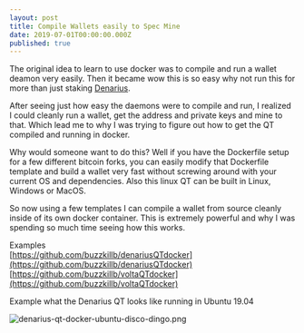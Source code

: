 ```yaml
---
layout: post
title: Compile Wallets easily to Spec Mine
date: 2019-07-01T00:00:00.000Z
published: true
---
```

The original idea to learn to use docker was to compile and run a wallet deamon very easily. Then it became wow this is so easy why not run this for more than just staking [Denarius](https://denarius.io).  

After seeing just how easy the daemons were to compile and run, I realized I could cleanly run a wallet, get the address and private keys and mine to that. Which lead me to why I was trying to figure out how to get the QT compiled and running in docker.  

Why would someone want to do this? Well if you have the Dockerfile setup for a few different bitcoin forks, you can easily modify that Dockerfile template and build a wallet very fast without screwing around with your current OS and dependencies. Also this linux QT can be built in Linux, Windows or MacOS.  

So now using a few templates I can compile a wallet from source cleanly inside of its own docker container. This is extremely powerful and why I was spending so much time seeing how this works.

Examples  
[https://github.com/buzzkillb/denariusQTdocker](https://github.com/buzzkillb/denariusQTdocker)  
[https://github.com/buzzkillb/voltaQTdocker](https://github.com/buzzkillb/voltaQTdocker)

Example what the Denarius QT looks like running in Ubuntu 19.04

![denarius-qt-docker-ubuntu-disco-dingo.png]({{site.baseurl}}/_posts/denarius-qt-docker-ubuntu-disco-dingo.png)
